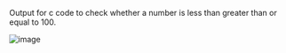 Output for c code to check whether a number is less than greater than or equal to 100.


![image](https://github.com/AklavyaSangra/Lab/assets/146859465/0b0a3d75-919a-4fc8-a75b-ff5d97d10a21)
